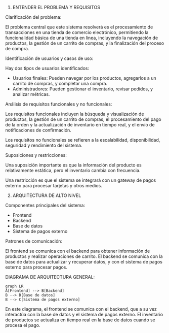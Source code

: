 1. ENTENDER EL PROBLEMA Y REQUISITOS

Clarificación del problema: 

El problema central que este sistema resolverá es el procesamiento de transacciones en una tienda de comercio electrónico, permitiendo la funcionalidad básica de una tienda en línea, incluyendo la navegación de productos, la gestión de un carrito de compras, y la finalización del proceso de compra.

Identificación de usuarios y casos de uso: 

Hay dos tipos de usuarios identificados: 
- Usuarios finales: Pueden navegar por los productos, agregarlos a un carrito de compras, y completar una compra. 
- Administradores: Pueden gestionar el inventario, revisar pedidos, y analizar métricas.

Análisis de requisitos funcionales y no funcionales: 

Los requisitos funcionales incluyen la búsqueda y visualización de productos, la gestión de un carrito de compras, el procesamiento del pago de la orden y la actualización de inventario en tiempo real, y el envío de notificaciones de confirmación.

Los requisitos no funcionales se refieren a la escalabilidad, disponibilidad, seguridad y rendimiento del sistema.

Suposiciones y restricciones: 

Una suposición importante es que la información del producto es relativamente estática, pero el inventario cambia con frecuencia. 

Una restricción es que el sistema se integrará con un gateway de pagos externo para procesar tarjetas y otros medios.


2. ARQUITECTURA DE ALTO NIVEL

Componentes principales del sistema: 

- Frontend
- Backend
- Base de datos
- Sistema de pagos externo

Patrones de comunicación: 

El frontend se comunica con el backend para obtener información de productos y realizar operaciones de carrito. El backend se comunica con la base de datos para actualizar y recuperar datos, y con el sistema de pagos externo para procesar pagos.

DIAGRAMA DE ARQUITECTURA GENERAL:

```mermaid
graph LR
A[Frontend] --> B[Backend]
B --> D[Base de datos]
B --> C[Sistema de pagos externo]
```

En este diagrama, el frontend se comunica con el backend, que a su vez interactúa con la base de datos y el sistema de pagos externo. El inventario de productos se actualiza en tiempo real en la base de datos cuando se procesa el pago.